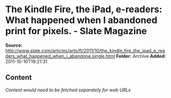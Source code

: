 # The Kindle Fire, the iPad, e-readers: What happened when I abandoned print for pixels. - Slate Magazine

**Source:** http://www.slate.com/articles/arts/ft/2011/10/the_kindle_fire_the_ipad_e_readers_what_happened_when_i_abandone.single.html
**Folder:** Archive
**Added:** 2011-10-10T19:21:31




## Content
*Content would need to be fetched separately for web URLs*
